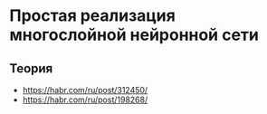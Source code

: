 # Простая реализация многослойной нейронной сети   
## Теория 
* https://habr.com/ru/post/312450/ 
* https://habr.com/ru/post/198268/